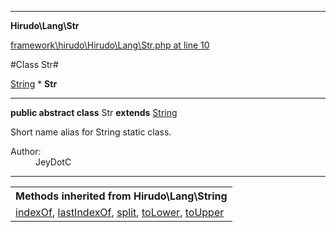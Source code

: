 

- - -

**Hirudo\Lang\Str**


<a href="https://github.com/JeyDotC/Hirudo/blob/master/framework/hirudo/Hirudo/Lang/Str.php#L10" target='_blank'>framework\hirudo\Hirudo\Lang\Str.php at line 10</a>

#Class Str#

<a href="https://github.com/JeyDotC/Hirudo-docs/blob/master/Hirudo/Lang/String.md">String</a>
    * **Str**




- - -

<p><strong>public abstract  class</strong> <span>Str</span>
<strong>extends</strong> <a href="https://github.com/JeyDotC/Hirudo-docs/blob/master/Hirudo/Lang/String.md">String</a>

</p>

<div class="comment" id="overview_description"><p>Short name alias for String static class.</p></div>

<dl>
<dt>Author:</dt>
<dd>JeyDotC</dd>
</dl>


- - -

<table class="inherit">
<tr><th colspan="2">Methods inherited from Hirudo\Lang\String</th></tr>
<tr><td><a href="https://github.com/JeyDotC/Hirudo-docs/blob/master/Hirudo/Lang/String.md#indexOf">indexOf</a>, <a href="https://github.com/JeyDotC/Hirudo-docs/blob/master/Hirudo/Lang/String.md#lastIndexOf">lastIndexOf</a>, <a href="https://github.com/JeyDotC/Hirudo-docs/blob/master/Hirudo/Lang/String.md#split">split</a>, <a href="https://github.com/JeyDotC/Hirudo-docs/blob/master/Hirudo/Lang/String.md#toLower">toLower</a>, <a href="https://github.com/JeyDotC/Hirudo-docs/blob/master/Hirudo/Lang/String.md#toUpper">toUpper</a></td></tr></table>

